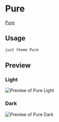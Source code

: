 # Pure

[Pure](#)

## Usage

```bash
just theme Pure
```

## Preview

### Light

![Preview of Pure Light](preview-light.png)

### Dark

![Preview of Pure Dark](preview-dark.png)
